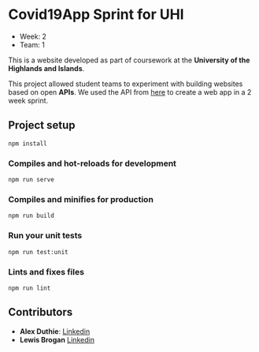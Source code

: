 # Covid19App Sprint for UHI

* Week: 2
* Team: 1

This is a website developed as part of coursework at the **University of the Highlands and Islands**. 

This project allowed student teams to experiment with building websites based on open **APIs**. We used the API from [here](https://covid19api.com/) to create a web app in a 2 week sprint.

## Project setup
```
npm install
```

### Compiles and hot-reloads for development
```
npm run serve
```

### Compiles and minifies for production
```
npm run build
```

### Run your unit tests
```
npm run test:unit
```

### Lints and fixes files
```
npm run lint
```

## Contributors

* **Alex Duthie**: [Linkedin](https://www.linkedin.com/in/alexduthielnkdn/)
* **Lewis Brogan** [Linkedin](https://www.linkedin.com/in/lewis-brogan-14325b138/)